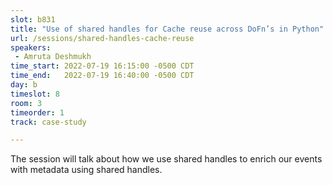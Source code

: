```yaml
---
slot: b831
title: "Use of shared handles for Cache reuse across DoFn’s in Python"
url: /sessions/shared-handles-cache-reuse
speakers:
 - Amruta Deshmukh
time_start: 2022-07-19 16:15:00 -0500 CDT
time_end:   2022-07-19 16:40:00 -0500 CDT
day: b
timeslot: 8
room: 3
timeorder: 1
track: case-study

---
```


The session will talk about how we use shared handles to enrich our events with metadata using shared handles.